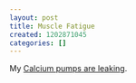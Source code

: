 ```yaml
---
layout: post
title: Muscle Fatigue
created: 1202871045
categories: []
---
```

My <a href="http://www.nytimes.com/2008/02/12/health/research/12musc.html" rel="external">Calcium pumps are leaking</a>.
